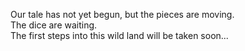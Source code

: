 <link rel="stylesheet" href="assets/custom.css">

Our tale has not yet begun, but the pieces are moving.  
The dice are waiting.  
The first steps into this wild land will be taken soon...